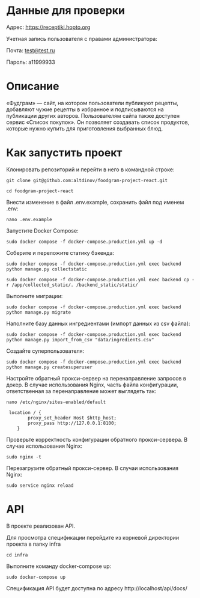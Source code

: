 # Данные для проверки
Адрес: https://receptiki.hopto.org

Учетная запись пользователя с правами администратора:

Почта: test@test.ru

Пароль: a11999933

# Описание

«Фудграм» — сайт, на котором пользователи публикуют рецепты, добавляют чужие рецепты в избранное и подписываются на публикации других авторов. Пользователям сайта также доступен сервис «Список покупок». Он позволяет создавать список продуктов, которые нужно купить для приготовления выбранных блюд.

# Как запустить проект
Клонировать репозиторий и перейти в него в командной строке:
```
git clone git@github.com:altdinov/foodgram-project-react.git
```

```
cd foodgram-project-react
```

Внести изменение в файл .env.example, сохранить файл под именем .env:

```
nano .env.example
```

Запустите Docker Compose:

```
sudo docker compose -f docker-compose.production.yml up -d
```

Соберите и переложите статику бэкенда:

```
sudo docker compose -f docker-compose.production.yml exec backend python manage.py collectstatic
```

```
sudo docker compose -f docker-compose.production.yml exec backend cp -r /app/collected_static/. /backend_static/static/
```

Выполните миграции:

```
sudo docker compose -f docker-compose.production.yml exec backend python manage.py migrate
```

Наполните базу данных ингредиентами (импорт данных из csv файла):

```
sudo docker compose -f docker-compose.production.yml exec backend python manage.py import_from_csv "data/ingredients.csv"

```
Создайте суперпользователя:

```
sudo docker compose -f docker-compose.production.yml exec backend python manage.py createsuperuser
```

Настройте обратный прокси-сервер на перенаправление запросов в докер.
В случае использования Nginx, часть файла конфигурации, ответственная за перенаправление может выглядеть так:

```
nano /etc/nginx/sites-enabled/default
```

```
 location / {
        proxy_set_header Host $http_host;
        proxy_pass http://127.0.0.1:8100;
    }
```

Проверьте корректность конфигурации обратного прокси-сервера.
В случае использования Nginx:

```
sudo nginx -t
```

Перезагрузите обратный прокси-сервер.
В случаи использования Nginx:

```
sudo service nginx reload
```

# API
В проекте реализован API.

Для просмотра спецификации перейдите из корневой директории проекта в папку infra

```
cd infra
```

Выполните команду docker-compose up:

```
sudo docker-compose up
```

Спецификация API будет доступна по адресу http://localhost/api/docs/
